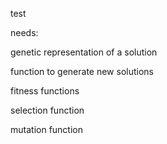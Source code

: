 test


needs:

genetic representation of a solution

function to generate new solutions

fitness functions

selection function

mutation function